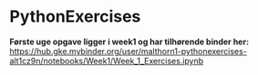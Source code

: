 # PythonExercises

<b>Første uge opgave ligger i week1 og har tilhørende binder her:  <br> </b>
https://hub.gke.mybinder.org/user/malthorn1-pythonexercises-alt1cz9n/notebooks/Week1/Week_1_Exercises.ipynb
